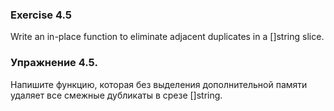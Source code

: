 ### Exercise 4.5

Write an in-place function to eliminate adjacent duplicates in a []string slice.

### Упражнение 4.5.

Напишите функцию, которая без выделения дополнительной памяти удаляет все смежные дубликаты в срезе []string.  